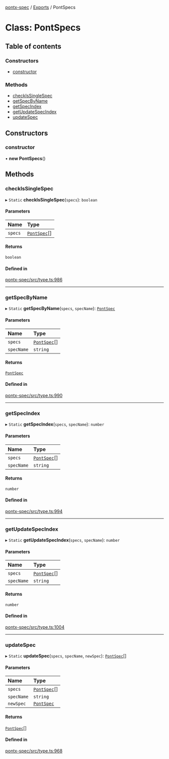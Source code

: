 [pontx-spec](../README.md) / [Exports](../modules.md) / PontSpecs

# Class: PontSpecs

## Table of contents

### Constructors

- [constructor](PontSpecs.md#constructor)

### Methods

- [checkIsSingleSpec](PontSpecs.md#checkissinglespec)
- [getSpecByName](PontSpecs.md#getspecbyname)
- [getSpecIndex](PontSpecs.md#getspecindex)
- [getUpdateSpecIndex](PontSpecs.md#getupdatespecindex)
- [updateSpec](PontSpecs.md#updatespec)

## Constructors

### constructor

• **new PontSpecs**()

## Methods

### checkIsSingleSpec

▸ `Static` **checkIsSingleSpec**(`specs`): `boolean`

#### Parameters

| Name | Type |
| :------ | :------ |
| `specs` | [`PontSpec`](PontSpec.md)[] |

#### Returns

`boolean`

#### Defined in

[pontx-spec/src/type.ts:986](https://github.com/pontjs/pontx/tree/main/packages/pontx-spec/src/type.ts#L986)

___

### getSpecByName

▸ `Static` **getSpecByName**(`specs`, `specName`): [`PontSpec`](PontSpec.md)

#### Parameters

| Name | Type |
| :------ | :------ |
| `specs` | [`PontSpec`](PontSpec.md)[] |
| `specName` | `string` |

#### Returns

[`PontSpec`](PontSpec.md)

#### Defined in

[pontx-spec/src/type.ts:990](https://github.com/pontjs/pontx/tree/main/packages/pontx-spec/src/type.ts#L990)

___

### getSpecIndex

▸ `Static` **getSpecIndex**(`specs`, `specName`): `number`

#### Parameters

| Name | Type |
| :------ | :------ |
| `specs` | [`PontSpec`](PontSpec.md)[] |
| `specName` | `string` |

#### Returns

`number`

#### Defined in

[pontx-spec/src/type.ts:994](https://github.com/pontjs/pontx/tree/main/packages/pontx-spec/src/type.ts#L994)

___

### getUpdateSpecIndex

▸ `Static` **getUpdateSpecIndex**(`specs`, `specName`): `number`

#### Parameters

| Name | Type |
| :------ | :------ |
| `specs` | [`PontSpec`](PontSpec.md)[] |
| `specName` | `string` |

#### Returns

`number`

#### Defined in

[pontx-spec/src/type.ts:1004](https://github.com/pontjs/pontx/tree/main/packages/pontx-spec/src/type.ts#L1004)

___

### updateSpec

▸ `Static` **updateSpec**(`specs`, `specName`, `newSpec`): [`PontSpec`](PontSpec.md)[]

#### Parameters

| Name | Type |
| :------ | :------ |
| `specs` | [`PontSpec`](PontSpec.md)[] |
| `specName` | `string` |
| `newSpec` | [`PontSpec`](PontSpec.md) |

#### Returns

[`PontSpec`](PontSpec.md)[]

#### Defined in

[pontx-spec/src/type.ts:968](https://github.com/pontjs/pontx/tree/main/packages/pontx-spec/src/type.ts#L968)
